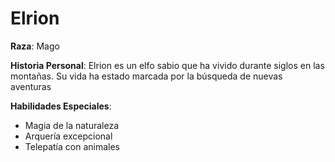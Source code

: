 # Elrion
**Raza**: Mago 


**Historia Personal**: Elrion es un elfo sabio que ha vivido durante siglos en las montañas. Su vida ha estado marcada por la búsqueda de nuevas aventuras

**Habilidades Especiales**: 
- Magia de la naturaleza
- Arquería excepcional
- Telepatía con animales

